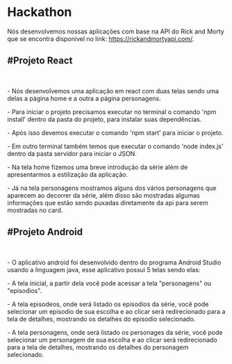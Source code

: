 # Hackathon 

Nós desenvolvemos nossas aplicações com base na API do Rick and Morty que se encontra disponível no link: https://rickandmortyapi.com/.

<h2>#Projeto React</h2>
  <br><p> - Nós desenvolvemos uma aplicação em react com duas telas sendo uma delas a página home e a outra a página personagens.</p>
      <p> - Para iniciar o projeto precisamos executar no terminal o comando 'npm install' dentro da pasta do projeto, para instalar suas dependências.</p>
      <p> - Após isso devemos executar o comando 'npm start' para iniciar o projeto.</p>
      <p> - Em outro terminal também temos que executar o comando 'node index.js' dentro da pasta servidor para iniciar o JSON.</p> 
      <p> - Na tela home fizemos uma breve introdução da série além de apresentarmos a estilização da aplicação.</p>
      <p> - Já na tela personagens mostramos alguns dos vários personagens que aparecem ao decorrer da série, além disso são mostradas algumas informações que estão sendo puxadas diretamente da api para serem mostradas no card.</p> 

<h2>#Projeto Android</h2>
   <br><p> - O aplicativo android foi desenvolvido dentro do programa Android Studio usando a linguagem java, esse aplicativo possui 5 telas sendo elas:</p>
       <p> - A tela inicial, a partir dela você pode acessar a tela "personagens" ou "episodios".</p>
       <p> - A tela episodeos, onde será listado os episodios da série, você pode selecionar um episodio de sua escolha e ao clicar será redirecionado para a tela de detalhes, mostrando os detalhes do episodio selecionado.</p>
       <p> - A tela personagens, onde será listado os personages da série, você pode selecionar um personagem de sua escolha e ao clicar será redirecionado para a tela de detalhes, mostrando os detalhes do personagem selecionado.</p>
     
